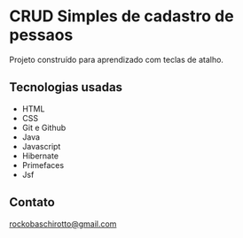 # CRUD Simples de cadastro de pessaos

Projeto construído para aprendizado com teclas de atalho.

## Tecnologias usadas

- HTML
- CSS
- Git e Github
- Java
- Javascript
- Hibernate
- Primefaces
- Jsf

## Contato

rockobaschirotto@gmail.com
